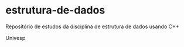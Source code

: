 # estrutura-de-dados
Repositório de estudos da disciplina de estrutura de dados usando C++ </p>
Univesp 
